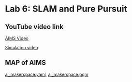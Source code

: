 # Lab 6: SLAM and Pure Pursuit

## YouTube video link

[AIMS Video](https://www.youtube.com/watch?v=Vxz5zrBRfKc)

[Simulation video](https://youtu.be/xzSji98WU8o)


## MAP of AIMS
[ai_makerspace.yaml](./map/ai_makerspace.yaml), 
[ai_makerspace.pgm](./map/ai_makerspace.pgm)
